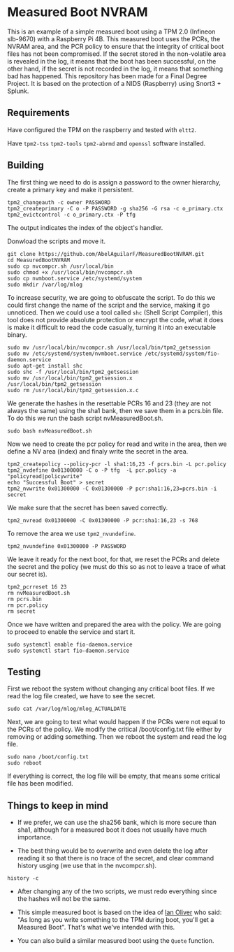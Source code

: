 # Measured Boot NVRAM
This is an example of a simple measured boot using a TPM 2.0 (Infineon slb-9670) with a Raspberry Pi 4B.
This measured boot uses the PCRs, the NVRAM area, and the PCR policy to ensure that the integrity of critical boot files has not been compromised. If the secret stored in the non-volatile area is revealed in the log, it means that the boot has been successful, on the other hand, if the secret is not recorded in the log, it means that something bad has happened. 
This repository has been made for a Final Degree Project. It is based on the protection of a NIDS (Raspberry) using Snort3 + Splunk.


## Requirements
Have configured the TPM on the raspberry and tested with `eltt2`.

Have `tpm2-tss` `tpm2-tools` `tpm2-abrmd` and `openssl` software installed.

## Building
The first thing we need to do is assign a password to the owner hierarchy, create a primary key and make it persistent.
```
tpm2_changeauth -c owner PASSWORD  
tpm2_createprimary -C o -P PASSWORD -g sha256 -G rsa -c o_primary.ctx
tpm2_evictcontrol -c o_primary.ctx -P tfg
```
The output indicates the index of the object's handler.


Donwload the scripts and move it.
```
git clone https://github.com/AbelAguilarF/MeasuredBootNVRAM.git
cd MeasuredBootNVRAM
sudo cp nvcompcr.sh /usr/local/bin
sudo chmod +x /usr/local/bin/nvcompcr.sh
sudo cp nvmboot.service /etc/systemd/system
sudo mkdir /var/log/mlog
```


To increase security, we are going to obfuscate the script. To do this we could first change the name of the script and the service, making it go unnoticed. Then we could use a tool called `shc` (Shell Script Compiler), this tool does not provide absolute protection or encrypt the code, what it does is make it difficult to read the code casually, turning it into an executable binary.
```
sudo mv /usr/local/bin/nvcompcr.sh /usr/local/bin/tpm2_getsession
sudo mv /etc/systemd/system/nvmboot.service /etc/systemd/system/fio-daemon.service
sudo apt-get install shc
sudo shc -f /usr/local/bin/tpm2_getsession
sudo mv /usr/local/bin/tpm2_getsession.x /usr/local/bin/tpm2_getsession 
sudo rm /usr/local/bin/tpm2_getsession.x.c
```


We generate the hashes in the resettable PCRs 16 and 23 (they are not always the same) using the sha1 bank, then we save them in a pcrs.bin file.
To do this we run the bash script nvMeasuredBoot.sh.
```
sudo bash nvMeasuredBoot.sh
```


Now we need to create the pcr policy for read and write in the area, then we define a NV area (index) and finaly write the secret in the area.
```
tpm2_createpolicy --policy-pcr -l sha1:16,23 -f pcrs.bin -L pcr.policy
tpm2_nvdefine 0x01300000 -C o -P tfg  -L pcr.policy -a "policyread|policywrite"
echo "Successful Boot" > secret
tpm2_nvwrite 0x01300000 -C 0x01300000 -P pcr:sha1:16,23=pcrs.bin -i secret
```


We make sure that the secret has been saved correctly.
```
tpm2_nvread 0x01300000 -C 0x01300000 -P pcr:sha1:16,23 -s 768
```


To remove the area we use `tpm2_nvundefine`.
```
tpm2_nvundefine 0x01300000 -P PASSWORD
```


We leave it ready for the next boot, for that, we reset the PCRs and delete the secret and the policy (we must do this so as not to leave a trace of what our secret is).
```
tpm2_pcrreset 16 23
rm nvMeasuredBoot.sh
rm pcrs.bin
rm pcr.policy
rm secret
```


Once we have written and prepared the area with the policy.
We are going to proceed to enable the service and start it.
```
sudo systemctl enable fio-daemon.service
sudo systemctl start fio-daemon.service
```


## Testing
First we reboot the system without changing any critical boot files. 
If we read the log file created, we have to see the secret.
```
sudo cat /var/log/mlog/mlog_ACTUALDATE
```

Next, we are going to test what would happen if the PCRs were not equal to the PCRs of the policy.
We modify the critical /boot/config.txt file either by removing or adding something. Then we reboot the system and read the log file. 
```
sudo nano /boot/config.txt 
sudo reboot
```

If everything is correct, the log file will be empty, that means some critical file has been modified.


## Things to keep in mind
- If we prefer, we can use the sha256 bank, which is more secure than sha1, although for a measured boot it does not usually have much importance.

+ The best thing would be to overwrite and even delete the log after reading it so that there is no trace of the secret, and clear command history usging (we use that in the nvcompcr.sh).
``` 
history -c
```

+ After changing any of the two scripts, we must redo everything since the hashes will not be the same.

* This simple measured boot is based on the idea of [Ian Oliver](https://github.com/tpm2dev/tpm.dev.tutorials/tree/master/Boot-with-TPM)  who said: "As long as you write something to the TPM during boot, you'll get a Measured Boot". That's what we've intended with this.

+ You can also build a similar measured boot using the `Quote` function.





